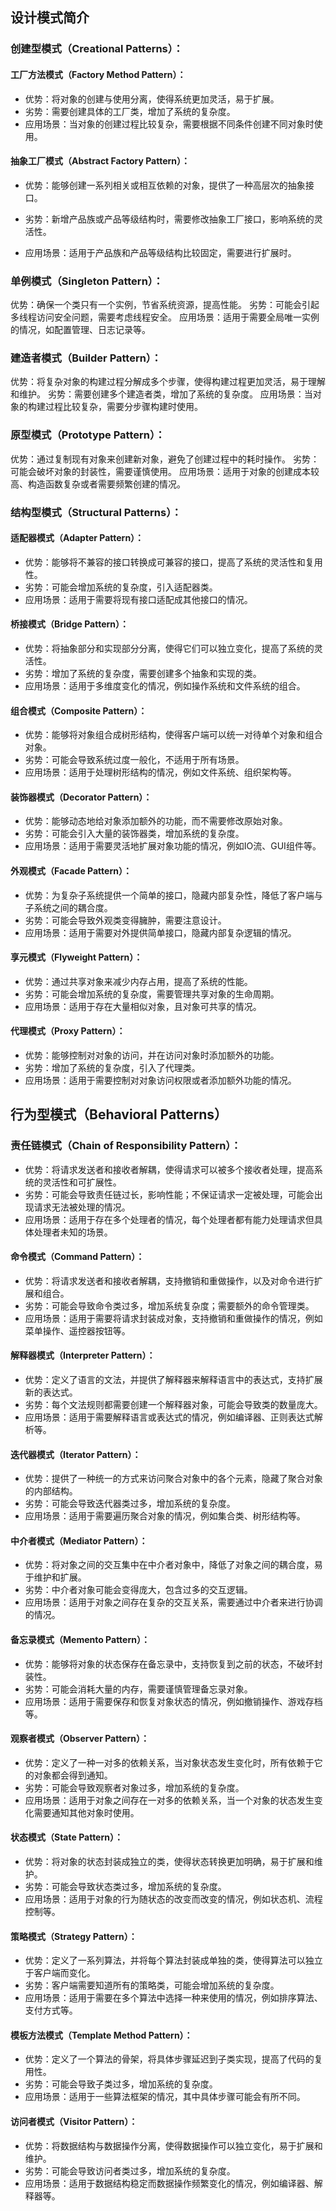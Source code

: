 ## 设计模式简介

### 创建型模式（Creational Patterns）：

#### 工厂方法模式（Factory Method Pattern）：

* 优势：将对象的创建与使用分离，使得系统更加灵活，易于扩展。
* 劣势：需要创建具体的工厂类，增加了系统的复杂度。
* 应用场景：当对象的创建过程比较复杂，需要根据不同条件创建不同对象时使用。

#### 抽象工厂模式（Abstract Factory Pattern）：

* 优势：能够创建一系列相关或相互依赖的对象，提供了一种高层次的抽象接口。

* 劣势：新增产品族或产品等级结构时，需要修改抽象工厂接口，影响系统的灵活性。

* 应用场景：适用于产品族和产品等级结构比较固定，需要进行扩展时。

### 单例模式（Singleton Pattern）：

优势：确保一个类只有一个实例，节省系统资源，提高性能。
劣势：可能会引起多线程访问安全问题，需要考虑线程安全。
应用场景：适用于需要全局唯一实例的情况，如配置管理、日志记录等。
### 建造者模式（Builder Pattern）：

优势：将复杂对象的构建过程分解成多个步骤，使得构建过程更加灵活，易于理解和维护。
劣势：需要创建多个建造者类，增加了系统的复杂度。
应用场景：当对象的构建过程比较复杂，需要分步骤构建时使用。
### 原型模式（Prototype Pattern）：

优势：通过复制现有对象来创建新对象，避免了创建过程中的耗时操作。
劣势：可能会破坏对象的封装性，需要谨慎使用。
应用场景：适用于对象的创建成本较高、构造函数复杂或者需要频繁创建的情况。

### 结构型模式（Structural Patterns）：

#### 适配器模式（Adapter Pattern）：

* 优势：能够将不兼容的接口转换成可兼容的接口，提高了系统的灵活性和复用性。
* 劣势：可能会增加系统的复杂度，引入适配器类。
* 应用场景：适用于需要将现有接口适配成其他接口的情况。

#### 桥接模式（Bridge Pattern）：

* 优势：将抽象部分和实现部分分离，使得它们可以独立变化，提高了系统的灵活性。
* 劣势：增加了系统的复杂度，需要创建多个抽象和实现的类。
* 应用场景：适用于多维度变化的情况，例如操作系统和文件系统的组合。

#### 组合模式（Composite Pattern）：

* 优势：能够将对象组合成树形结构，使得客户端可以统一对待单个对象和组合对象。
* 劣势：可能会导致系统过度一般化，不适用于所有场景。
* 应用场景：适用于处理树形结构的情况，例如文件系统、组织架构等。

#### 装饰器模式（Decorator Pattern）：

* 优势：能够动态地给对象添加额外的功能，而不需要修改原始对象。
* 劣势：可能会引入大量的装饰器类，增加系统的复杂度。
* 应用场景：适用于需要灵活地扩展对象功能的情况，例如IO流、GUI组件等。

#### 外观模式（Facade Pattern）：

* 优势：为复杂子系统提供一个简单的接口，隐藏内部复杂性，降低了客户端与子系统之间的耦合度。
* 劣势：可能会导致外观类变得臃肿，需要注意设计。
* 应用场景：适用于需要对外提供简单接口，隐藏内部复杂逻辑的情况。

#### 享元模式（Flyweight Pattern）：

* 优势：通过共享对象来减少内存占用，提高了系统的性能。
* 劣势：可能会增加系统的复杂度，需要管理共享对象的生命周期。
* 应用场景：适用于存在大量相似对象，且对象可共享的情况。

#### 代理模式（Proxy Pattern）：

* 优势：能够控制对对象的访问，并在访问对象时添加额外的功能。
* 劣势：增加了系统的复杂度，引入了代理类。
* 应用场景：适用于需要控制对对象访问权限或者添加额外功能的情况。

## 行为型模式（Behavioral Patterns）

### 责任链模式（Chain of Responsibility Pattern）：

* 优势：将请求发送者和接收者解耦，使得请求可以被多个接收者处理，提高系统的灵活性和可扩展性。
* 劣势：可能会导致责任链过长，影响性能；不保证请求一定被处理，可能会出现请求无法被处理的情况。
* 应用场景：适用于存在多个处理者的情况，每个处理者都有能力处理请求但具体处理者未知的场景。

#### 命令模式（Command Pattern）：

* 优势：将请求发送者和接收者解耦，支持撤销和重做操作，以及对命令进行扩展和组合。
* 劣势：可能会导致命令类过多，增加系统复杂度；需要额外的命令管理类。
* 应用场景：适用于需要将请求封装成对象，支持撤销和重做操作的情况，例如菜单操作、遥控器按钮等。

#### 解释器模式（Interpreter Pattern）：

* 优势：定义了语言的文法，并提供了解释器来解释语言中的表达式，支持扩展新的表达式。
* 劣势：每个文法规则都需要创建一个解释器对象，可能会导致类的数量庞大。
* 应用场景：适用于需要解释语言或表达式的情况，例如编译器、正则表达式解析等。

#### 迭代器模式（Iterator Pattern）：

* 优势：提供了一种统一的方式来访问聚合对象中的各个元素，隐藏了聚合对象的内部结构。
* 劣势：可能会导致迭代器类过多，增加系统的复杂度。
* 应用场景：适用于需要遍历聚合对象的情况，例如集合类、树形结构等。

#### 中介者模式（Mediator Pattern）：

* 优势：将对象之间的交互集中在中介者对象中，降低了对象之间的耦合度，易于维护和扩展。
* 劣势：中介者对象可能会变得庞大，包含过多的交互逻辑。
* 应用场景：适用于对象之间存在复杂的交互关系，需要通过中介者来进行协调的情况。

#### 备忘录模式（Memento Pattern）：

* 优势：能够将对象的状态保存在备忘录中，支持恢复到之前的状态，不破坏封装性。
* 劣势：可能会消耗大量的内存，需要谨慎管理备忘录对象。
* 应用场景：适用于需要保存和恢复对象状态的情况，例如撤销操作、游戏存档等。

#### 观察者模式（Observer Pattern）：

* 优势：定义了一种一对多的依赖关系，当对象状态发生变化时，所有依赖于它的对象都会得到通知。
* 劣势：可能会导致观察者对象过多，增加系统的复杂度。
* 应用场景：适用于对象之间存在一对多的依赖关系，当一个对象的状态发生变化需要通知其他对象时使用。

#### 状态模式（State Pattern）：

* 优势：将对象的状态封装成独立的类，使得状态转换更加明确，易于扩展和维护。
* 劣势：可能会导致状态类过多，增加系统的复杂度。
* 应用场景：适用于对象的行为随状态的改变而改变的情况，例如状态机、流程控制等。

#### 策略模式（Strategy Pattern）：

* 优势：定义了一系列算法，并将每个算法封装成单独的类，使得算法可以独立于客户端而变化。
* 劣势：客户端需要知道所有的策略类，可能会增加系统的复杂度。
* 应用场景：适用于需要在多个算法中选择一种来使用的情况，例如排序算法、支付方式等。

#### 模板方法模式（Template Method Pattern）：

* 优势：定义了一个算法的骨架，将具体步骤延迟到子类实现，提高了代码的复用性。
* 劣势：可能会导致子类过多，增加系统的复杂度。
* 应用场景：适用于一些算法框架的情况，其中具体步骤可能会有所不同。

#### 访问者模式（Visitor Pattern）：

* 优势：将数据结构与数据操作分离，使得数据操作可以独立变化，易于扩展和维护。
* 劣势：可能会导致访问者类过多，增加系统的复杂度。
* 应用场景：适用于数据结构稳定而数据操作频繁变化的情况，例如编译器、解释器等。